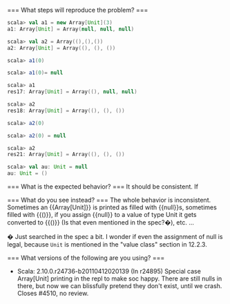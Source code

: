 === What steps will reproduce the problem? ===
```scala
scala> val a1 = new Array[Unit](3)
a1: Array[Unit] = Array(null, null, null)

scala> val a2 = Array((),(),())
a2: Array[Unit] = Array((), (), ())

scala> a1(0)

scala> a1(0)= null

scala> a1
res17: Array[Unit] = Array((), null, null)

scala> a2
res18: Array[Unit] = Array((), (), ())

scala> a2(0)

scala> a2(0) = null

scala> a2
res21: Array[Unit] = Array((), (), ())

scala> val au: Unit = null
au: Unit = ()
```



=== What is the expected behavior? ===
It should be consistent. If 



=== What do you see instead? ===
The whole behavior is inconsistent. Sometimes an {{Array[Unit]}} is printed as filled with {{null}}s, sometimes filled with {{()}}, if you assign {{null}} to a value of type Unit it gets converted to {{()}} (Is that even mentioned in the spec?�), etc. ...

� Just searched in the spec a bit. I wonder if even the assignment of null is legal, because `Unit` is mentioned in the "value class" section in 12.2.3.

=== What versions of the following are you using? ===
  - Scala: 2.10.0.r24736-b20110412020139
(In r24895) Special case Array[Unit] printing in the repl to make soc happy.
There are still nulls in there, but now we can blissfully pretend
they don't exist, until we crash.  Closes #4510, no review.
